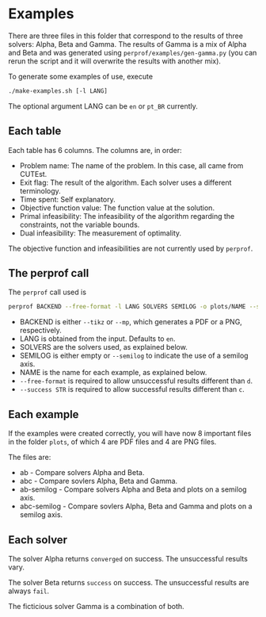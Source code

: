 # Examples

There are three files in this folder that correspond to the results of three
solvers: Alpha, Beta and Gamma. The results of Gamma is a mix of Alpha and Beta
and was generated using `perprof/examples/gen-gamma.py` (you can rerun the
script and it will overwrite the results with another mix).

To generate some examples of use, execute

```bash
./make-examples.sh [-l LANG]
```

The optional argument LANG can be `en` or `pt_BR` currently.

## Each table

Each table has 6 columns.
The columns are, in order:

- Problem name: The name of the problem. In this case, all came from CUTEst.
- Exit flag: The result of the algorithm. Each solver uses a different
  terminology.
- Time spent: Self explanatory.
- Objective function value: The function value at the solution.
- Primal infeasibility: The infeasibility of the algorithm regarding the
  constraints, not the variable bounds.
- Dual infeasibility: The measurement of optimality.

The objective function and infeasibilities are not currently used by `perprof`.

## The perprof call

The `perprof` call used is

```bash
perprof BACKEND --free-format -l LANG SOLVERS SEMILOG -o plots/NAME --success "converged,success"
```

- BACKEND is either `--tikz` or `--mp`, which generates a PDF or a PNG, respectively.
- LANG is obtained from the input. Defaults to `en`.
- SOLVERS are the solvers used, as explained below.
- SEMILOG is either empty or `--semilog` to indicate the use of a semilog axis.
- NAME is the name for each example, as explained below.
- `--free-format` is required to allow unsuccessful results different than `d`.
- `--success STR` is required to allow successful results different than `c`.

## Each example

If the examples were created correctly, you will have now 8 important files in
the folder `plots`, of which 4 are PDF files and 4 are PNG files.

The files are:

- ab - Compare solvers Alpha and Beta.
- abc - Compare sovlers Alpha, Beta and Gamma.
- ab-semilog - Compare solvers Alpha and Beta and plots on a semilog axis.
- abc-semilog - Compare sovlers Alpha, Beta and Gamma and plots on a semilog
  axis.

## Each solver

The solver Alpha returns `converged` on success. The unsuccessful results vary.

The solver Beta returns `success` on success. The unsuccessful results are
always `fail`.

The ficticious solver Gamma is a combination of both.
